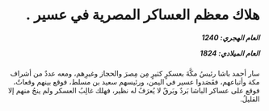 <h1 dir="rtl">هلاك معظم العساكر المصرية في عسير .</h1>

<h5 dir="rtl">العام الهجري:  1240

العام الميلادي: 1824

</h5>

<p dir="rtl">سار أحمد باشا رئيسُ مكَّةَ بعسكرٍ كثيرٍ مِن مِصرَ والحجاز وغيرِهم، ومعه عددٌ من أشراف مكة وأتباعهم، فقَصَدوا عسير في اليمن، ورئيسهم سعيد بن مسلط، فوقع بينهم وقعاتٌ، فوقع على عساكر الباشا بَردٌ وبَرقٌ لا يُعرَفُ له نظير، فهلك غالِبُ العسكر ولم ينجُ منهم إلا القليلُ.</p></br>
